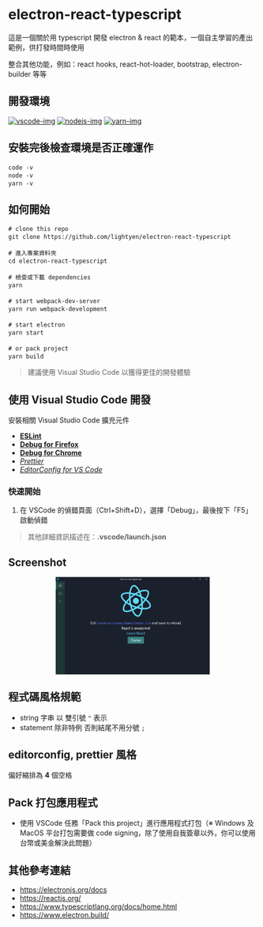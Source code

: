 # electron-react-typescript

這是一個關於用 typescript 開發 electron & react 的範本，一個自主學習的產出範例，供打發時間時使用

整合其他功能，例如：react hooks, react-hot-loader, bootstrap, electron-builder 等等

## 開發環境

<a href="https://code.visualstudio.com">
<img src="https://user-images.githubusercontent.com/49339/32078127-102bbcfe-baa6-11e7-8ab9-b04dcad2035e.png" alt="vscode-img" width="10%"/></a>

<a href="https://nodejs.org">
<img src="https://nodejs.org/static/images/logos/nodejs-new-pantone-black.png" alt="nodejs-img" width="15%"/></a>

<a href="https://yarnpkg.com">
<img src="https://raw.githubusercontent.com/yarnpkg/assets/master/yarn-kitten-full.png" alt="yarn-img" width="15%"/></a>

## 安裝完後檢查環境是否正確運作

```shell
code -v
node -v
yarn -v
```

## 如何開始

```shell
# clone this repo
git clone https://github.com/lightyen/electron-react-typescript

# 進入專案資料夾
cd electron-react-typescript

# 檢查或下載 dependencies
yarn

# start webpack-dev-server
yarn run webpack-development

# start electron
yarn start

# or pack project
yarn build
```

> 建議使用 Visual Studio Code 以獲得更佳的開發體驗

## 使用 Visual Studio Code 開發

安裝相關 Visual Studio Code 擴充元件

- [**ESLint**](https://marketplace.visualstudio.com/items?itemName=dbaeumer.vscode-eslint)
- [**Debug for Firefox**](https://marketplace.visualstudio.com/items?itemName=hbenl.vscode-firefox-debug)
- [**Debug for Chrome**](https://marketplace.visualstudio.com/items?itemName=msjsdiag.debugger-for-chrome)
- [_Prettier_](https://marketplace.visualstudio.com/items?itemName=esbenp.prettier-vscode)
- [_EditorConfig for VS Code_](https://marketplace.visualstudio.com/items?itemName=EditorConfig.EditorConfig)

### 快速開始

1. 在 VSCode 的偵錯頁面（Ctrl+Shift+D），選擇「Debug」，最後按下「F5」啟動偵錯

> 其他詳細資訊描述在：**.vscode/launch.json**

## Screenshot

<img src="https://raw.githubusercontent.com/lightyen/electron-react-typescript/resources/screenshot.png" style="display: block; margin-left:auto; margin-right:auto; width: 62%" alt="screenshot">

## 程式碼風格規範

- string 字串 以 雙引號 `"` 表示
- statement 除非特例 否則結尾不用分號 `;`

## editorconfig, prettier 風格

偏好縮排為 **4** 個空格

## Pack 打包應用程式

- 使用 VSCode 任務「Pack this project」進行應用程式打包（※ Windows 及 MacOS 平台打包需要做 code signing，除了使用自我簽章以外，你可以使用台幣或美金解決此問題）

## 其他參考連結

- https://electronjs.org/docs
- https://reactjs.org/
- https://www.typescriptlang.org/docs/home.html
- https://www.electron.build/
